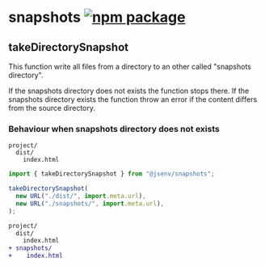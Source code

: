 # snapshots [![npm package](https://img.shields.io/npm/v/@jsenv/snapshots.svg?logo=npm&label=package)](https://www.npmjs.com/package/@jsenv/snapshots)

## takeDirectorySnapshot

This function write all files from a directory to an other called "snapshots directory".

If the snapshots directory does not exists the function stops there.
If the snapshots directory exists the function throw an error if the content differs from the source directory.

### Behaviour when snapshots directory does not exists

```
project/
  dist/
    index.html
```

```js
import { takeDirectorySnapshot } from "@jsenv/snapshots";

takeDirectorySnapshot(
  new URL("./dist/", import.meta.url),
  new URL("./snapshots/", import.meta.url),
);
```

```diff
project/
  dist/
    index.html
+ snapshots/
+    index.html
```
